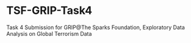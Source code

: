 # TSF-GRIP-Task4
Task 4 Submission for GRIP@The Sparks Foundation, Exploratory Data Analysis on Global Terrorism Data
